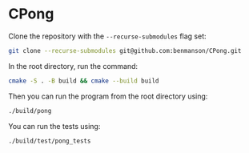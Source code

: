 # CPong

Clone the repository with the ```--recurse-submodules``` flag set:

```bash
git clone --recurse-submodules git@github.com:benmanson/CPong.git
```

In the root directory, run the command:

```bash
cmake -S . -B build && cmake --build build
```

Then you can run the program from the root directory using:

```bash
./build/pong
```

You can run the tests using:

```bash
./build/test/pong_tests
```
